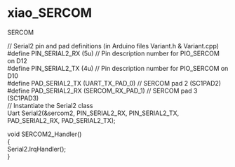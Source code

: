 # xiao_SERCOM
SERCOM

// Serial2 pin and pad definitions (in Arduino files Variant.h & Variant.cpp)  
#define PIN_SERIAL2_RX       (5u)               // Pin description number for PIO_SERCOM on D12  
#define PIN_SERIAL2_TX       (4u)               // Pin description number for PIO_SERCOM on D10  
#define PAD_SERIAL2_TX       (UART_TX_PAD_0)      // SERCOM pad 2 (SC1PAD2)  
#define PAD_SERIAL2_RX       (SERCOM_RX_PAD_1)    // SERCOM pad 3 (SC1PAD3)  
// Instantiate the Serial2 class  
Uart Serial2(&sercom2, PIN_SERIAL2_RX, PIN_SERIAL2_TX, PAD_SERIAL2_RX, PAD_SERIAL2_TX);  

void SERCOM2_Handler()  
{  
Serial2.IrqHandler();  
}  
